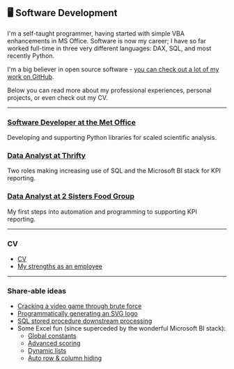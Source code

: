 ## 🖥️ Software Development

I'm a self-taught programmer, having started with simple VBA enhancements in 
MS Office. Software is now my career; I have so far worked 
full-time in three very different languages: DAX, SQL, and most recently Python.

I'm a big believer in open source software - [you can check out a lot of my work
on GitHub](https://github.com/trexfeathers).

Below you can read more about my professional experiences, personal projects,
or even check out my CV.

---

### [Software Developer at the Met Office](software_dev_mo.md)

Developing and supporting Python libraries for scaled scientific analysis.

### [Data Analyst at Thrifty](data_analyst_thrifty.md)

Two roles making increasing use of SQL and the Microsoft BI stack for 
KPI reporting.

### [Data Analyst at 2 Sisters Food Group](data_analyst_2sfg.md)

My first steps into automation and programming to supporting KPI reporting.

---

### CV

* [CV](martin_yeo_cv_pw.pdf)
* [My strengths as an employee](martins_strengths.md)

---

### Share-able ideas

* [Cracking a video game through brute force](python/purple.md)
* [Programmatically generating an SVG logo](https://github.com/SciTools/iris/blob/main/docs/src/_static/README.md)
* [SQL stored procedure downstream processing](sql/sp_downstream.md)
* Some Excel fun (since superceded by the wonderful Microsoft BI stack):
  * [Global constants](excel/global_constants.md)
  * [Advanced scoring](excel/advanced_scoring.md)
  * [Dynamic lists](excel/dynamic_lists.md)
  * [Auto row & column hiding](excel/auto_hide.md)
